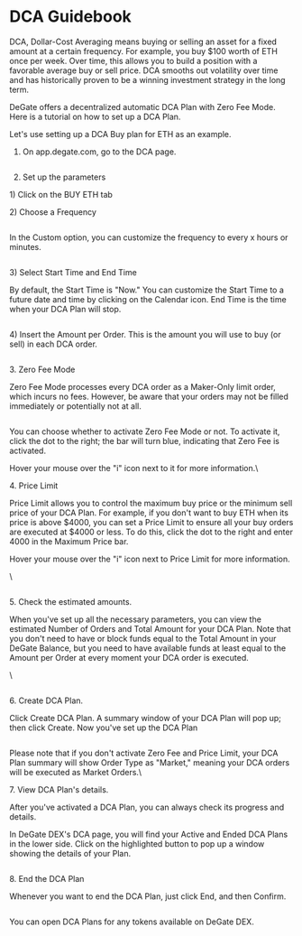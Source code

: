 # DCA Guidebook

DCA, Dollar-Cost Averaging means buying or selling an asset for a fixed amount at a certain frequency. For example, you buy $100 worth of ETH once per week. Over time, this allows you to build a position with a favorable average buy or sell price. DCA smooths out volatility over time and has historically proven to be a winning investment strategy in the long term.

DeGate offers a decentralized automatic DCA Plan with Zero Fee Mode. Here is a tutorial on how to set up a DCA Plan.

Let's use setting up a DCA Buy plan for ETH as an example.

1. On app.degate.com, go to the DCA page.

<figure><img src="../.gitbook/assets/Screenshot 2024-07-29 at 10.10.59.png" alt=""><figcaption></figcaption></figure>

2. Set up the parameters

1\) Click on the BUY ETH tab

2\) Choose a Frequency

<figure><img src="../.gitbook/assets/Screenshot 2024-07-29 at 10.21.27.png" alt=""><figcaption></figcaption></figure>

In the Custom option, you can customize the frequency to every x hours or minutes.

<figure><img src="../.gitbook/assets/Screenshot 2024-07-29 at 10.24.42.png" alt=""><figcaption></figcaption></figure>



3\) Select Start Time and End Time

By default, the Start Time is "Now." You can customize the Start Time to a future date and time by clicking on the Calendar icon. End Time is the time when your DCA Plan will stop.

<figure><img src="../.gitbook/assets/Screenshot 2024-07-29 at 10.39.32.png" alt=""><figcaption></figcaption></figure>



4\) Insert the Amount per Order. This is the amount you will use to buy (or sell) in each DCA order.

<figure><img src="../.gitbook/assets/Screenshot 2024-07-29 at 10.45.12.png" alt=""><figcaption></figcaption></figure>



3\. Zero Fee Mode

Zero Fee Mode processes every DCA order as a Maker-Only limit order, which incurs no fees. However, be aware that your orders may not be filled immediately or potentially not at all.

<figure><img src="../.gitbook/assets/Screenshot 2024-07-29 at 10.48.02 (2).png" alt=""><figcaption></figcaption></figure>

You can choose whether to activate Zero Fee Mode or not. To activate it, click the dot to the right; the bar will turn blue, indicating that Zero Fee is activated.

Hover your mouse over the "i" icon next to it for more information.\


4\. Price Limit

Price Limit allows you to control the maximum buy price or the minimum sell price of your DCA Plan. For example, if you don't want to buy ETH when its price is above $4000, you can set a Price Limit to ensure all your buy orders are executed at $4000 or less. To do this, click the dot to the right and enter 4000 in the Maximum Price bar.

Hover your mouse over the "i" icon next to Price Limit for more information.

\


<figure><img src="../.gitbook/assets/Screenshot 2024-07-29 at 11.01.54.png" alt=""><figcaption></figcaption></figure>

5\. Check the estimated amounts.

When you've set up all the necessary parameters, you can view the estimated Number of Orders and Total Amount for your DCA Plan. Note that you don't need to have or block funds equal to the Total Amount in your DeGate Balance, but you need to have available funds at least equal to the Amount per Order at every moment your DCA order is executed.

\


<figure><img src="../.gitbook/assets/Screenshot 2024-07-29 at 11.05.44.png" alt=""><figcaption></figcaption></figure>

6\. Create DCA Plan.

Click Create DCA Plan. A summary window of your DCA Plan will pop up; then click Create. Now you've set up the DCA Plan

<figure><img src="../.gitbook/assets/Screenshot 2024-07-29 at 11.17.17.png" alt=""><figcaption></figcaption></figure>

Please note that if you don't activate Zero Fee and Price Limit, your DCA Plan summary will show Order Type as "Market," meaning your DCA orders will be executed as Market Orders.\


7\. View DCA Plan's details.

After you've activated a DCA Plan, you can always check its progress and details.&#x20;

In DeGate DEX's DCA page, you will find your Active and Ended DCA Plans in the lower side. Click on the highlighted button to pop up a window showing the details of your Plan.

<figure><img src="../.gitbook/assets/Screenshot 2024-07-29 at 11.56.34.png" alt=""><figcaption></figcaption></figure>

8\. End the DCA Plan

Whenever you want to end the DCA Plan, just click End, and then Confirm.&#x20;

<figure><img src="../.gitbook/assets/Screenshot 2024-07-29 at 11.58.08.png" alt=""><figcaption></figcaption></figure>

You can open DCA Plans for any tokens available on DeGate DEX.&#x20;
